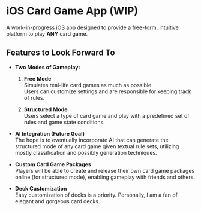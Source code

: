# iOS Card Game App (WIP)

A work-in-progress iOS app designed to provide a free-form, intuitive platform to play **ANY** card game.

## Features to Look Forward To

- **Two Modes of Gameplay:**
  
  1. **Free Mode**  
     Simulates real-life card games as much as possible.  
     Users can customize settings and are responsible for keeping track of rules.
  
  2. **Structured Mode**  
     Users select a type of card game and play with a predefined set of rules and game state conditions.

- **AI Integration (Future Goal)**  
  The hope is to eventually incorporate AI that can generate the structured mode of any card game given textual rule sets, utilizing mostly classification and possibly generation techniques.

- **Custom Card Game Packages**  
  Players will be able to create and release their own card game packages online (for structured mode), enabling gameplay with friends and others.

- **Deck Customization**  
  Easy customization of decks is a priority. Personally, I am a fan of elegant and gorgeous card decks.
